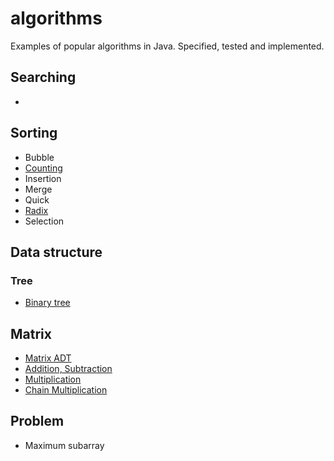 # algorithms
Examples of popular algorithms in Java. Specified, tested and implemented.
##  Searching
-
##  Sorting
- Bubble
- [Counting](./docs/sortings/counting-sort.md)
- Insertion
- Merge
- Quick
- [Radix](./docs/sortings/radix-sort.md)
- Selection
##  Data structure
### Tree
- [Binary tree](./docs/datastructures/trees/binary-tree.md)
##  Matrix
- [Matrix ADT](./docs/matrices/matrix.md)
- [Addition, Subtraction](./docs/matrices/matrix-addition-substraction.md)
- [Multiplication](./docs/matrices/matrix-multiplication.md)
- [Chain Multiplication](./docs/matrices/matrix-chain-multiplication.md)
##  Problem
- Maximum subarray
